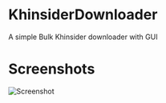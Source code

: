 # KhinsiderDownloader
A simple Bulk Khinsider downloader with GUI

# Screenshots
![Screenshot](https://yiff.nullcoreproject.net/i/5f24dfca.png)
